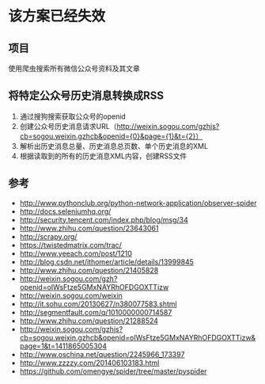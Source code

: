 # 该方案已经失效

## 项目
使用爬虫搜索所有微信公众号资料及其文章

## 将特定公众号历史消息转换成RSS
1. 通过搜狗搜索获取公众号的openid
2. 创建公众号历史消息请求URL（http://weixin.sogou.com/gzhjs?cb=sogou.weixin.gzhcb&openid={0}&page={1}&t={2}）
3. 解析出历史消息总量、历史消息总页数、单个历史消息的XML
4. 根据读取到的所有的历史消息XML内容，创建RSS文件

## 参考
* http://www.pythonclub.org/python-network-application/observer-spider
* http://docs.seleniumhq.org/
* http://security.tencent.com/index.php/blog/msg/34
* http://www.zhihu.com/question/23643061
* http://scrapy.org/
* https://twistedmatrix.com/trac/
* http://www.yeeach.com/post/1210
* http://blog.csdn.net/ithomer/article/details/13999845
* http://www.zhihu.com/question/21405828
* http://weixin.sogou.com/gzh?openid=oIWsFtze5GMxNAYRhOFDGOXTTizw
* http://weixin.sogou.com/weixin
* http://it.sohu.com/20130627/n380077583.shtml
* http://segmentfault.com/q/1010000000714587
* http://www.zhihu.com/question/21288524
* http://weixin.sogou.com/gzhjs?cb=sogou.weixin.gzhcb&openid=oIWsFtze5GMxNAYRhOFDGOXTTizw&page=1&t=1411865005304
* http://www.oschina.net/question/2245966_173397
* http://www.zzzzy.com/201406103183.html
* https://github.com/omengye/spider/tree/master/pyspider
